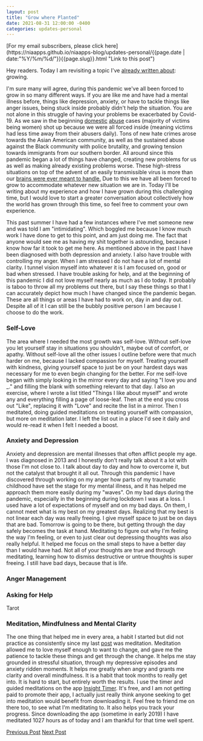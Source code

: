 ```yaml
---
layout: post
title: "Grow where Planted"
date: 2021-08-31 12:00:00 -0400
categories: updates-personal
---
```

<!-- HTML Meta Tags -->
<meta name="description" content="">

<!-- Facebook Meta Tags -->
<meta property="og:url" content="https://niaapps.github.io/niaapps-blog/updates-coding/2021/07/15/INIT-Hackathon.html/">
<meta property="og:type" content="website">
<meta property="og:title" content="">
<meta property="og:description" content="">
<meta property="og:image" content="">

<!-- Twitter Meta Tags -->
<meta name="twitter:card" content="summary_large_image">
<meta property="twitter:url" content="">
<meta name="twitter:title" content="">
<meta name="twitter:description" content="">
<meta name="twitter:image" content="">

<!-- Need to copy/paste to each post: Don't forget to change updates-personal or updates-coding-->
<div class="feed" markdown="1">
 [For my email subscribers, please click here](https://niaapps.github.io/niaapps-blog/updates-personal/{{page.date | date:"%Y/%m/%d/"}}{{page.slug}}.html "Link to this post")
</div>

Hey readers.
Today I am revisiting a topic I've <a href="https://niaapps.github.io/niaapps-blog/updates-personal/2019/04/12/growing-pains.html" target="_blank" title="Growing Pains blog post">already written about</a>: growing. 

I'm sure many will agree, during this pandemic we've all been forced to grow in so many different ways. If you are like me and have had a mental illness before, things like depression, anxiety, or have to tackle things like anger issues, being stuck inside probably didn't help the situation. You are not alone in this struggle of having your problems be exacerbated by Covid-19. As we saw in the beginning <a href="https://time.com/5928539/domestic-violence-covid-19/" target="_blank" title="TIME article about the rise of domestic violence during covid">domestic</a> <a href="https://journals.sagepub.com/doi/10.1177/0002764221992826" target="_blank" title="Published study about Initimate Partner Violence during Covid">abuse</a> cases (majority of victims being women) shot up because we were all forced inside (meaning victims had less time away from their abusers daily). Tons of new hate crimes arose towards the Asian American community, as well as the sustained abuse against the Black community with police brutality, and growing tension towards immigrants from our southern border. All around since this pandemic began a lot of things have changed, creating new problems for us as well as making already existing problems worse. These high-stress situations on top of the advent of an easily transmissible virus is more than our <a href="https://www.youtube.com/watch?app=desktop&v=q8rrewfLDuU" target="_blank" title="Video about how stress from covid is affecting our brains and bodies">brains were ever meant to handle.</a> Due to this we have all been forced to grow to accommodate whatever new situation we are in. Today I'll be writing about my experience and how I have grown during this challenging time, but I would love to start a greater conversation about collectively how the world has grown through this time, so feel free to comment your own experience.

This past summer I have had a few instances where I've met someone new and was told I am "intimidating". Which boggled me because I know much work I have done to get to this point, and am just doing me. The fact that anyone would see me as having my shit together is astounding, because I know how far it took to get me here. As mentioned above in the past I have been diagnosed with both depression and anxiety. I also have trouble with controlling my anger. When I am stressed I do not have a lot of mental clarity. I tunnel vision myself into whatever it is I am focused on, good or bad when stressed. I have trouble asking for help, and at the beginning of this pandemic I did not love myself nearly as much as I do today. It probably is taboo to throw all my problems out there, but I say these things so that I can accurately depict how much I have changed since the pandemic began. These are all things or areas I have had to work on, day in and day out. Despite all of it I can still be the bubbly positive person I am because I choose to do the work. 

### Self-Love
The area where I needed the most growth was self-love. Without self-love you let yourself stay in situations you shouldn't, maybe out of comfort, or apathy.  Without self-love all the other issues I outline before were that much harder on me, because I lacked compassion for myself. Treating yourself with kindness, giving yourself space to just be on your hardest days was necessary for me to even begin changing for the better. For me self-love began with simply looking in the mirror every day and saying "I love you and _." and filling the blank with something relevant to that day. I also an exercise, where I wrote a list titled "Things I like about myself" and wrote any and everything filling a page of loose-leaf. Then at the end you cross out "Like", replacing it with "Love" and recite the list in a mirror. Then I meditated, doing guided meditations on treating yourself with compassion, but more on meditation later. I left the list out in a place I'd see it daily and would re-read it when I felt I needed a boost.

### Anxiety and Depression
Anxiety and depression are mental illnesses that often afflict people my age. I was diagnosed in 2013 and I honestly don't really talk about it a lot with those I'm not close to. I talk about day to day and how to overcome it, but not the catalyst that brought it all out. Through this pandemic I have discovered through working on my anger how parts of my traumatic childhood have set the stage for my mental illness, and it has helped me approach them more easily during my "waves". On my bad days during the pandemic, especially in the beginning during lockdown I was at a loss. I used have a lot of expectations of myself and on my bad days. On them, I cannot meet what is my best on my greatest days. Realizing that my best is not linear each day was really freeing. I give myself space to just be on days that are bad. Tomorrow is going to be there, but getting through the day safely becomes the task at hand. Meditating to figure out why I'm feeling the way I'm feeling, or even to just clear out depressing thoughts was also really helpful. It helped me focus on the small steps to have a better day than I would have had. Not all of your thoughts are true and through meditating, learning how to dismiss destructive or untrue thoughts is super freeing. I still have bad days, because that is life.

### Anger Management

### Asking for Help
Tarot


### Meditation, Mindfulness and Mental Clarity

The one thing that helped me in every area, a habit I started but did not practice as consistently since my last <a href="https://niaapps.github.io/niaapps-blog/updates-personal/2019/04/12/growing-pains.html" target="_blank" title="Growing Pains blog post">post</a> was meditation. Meditation allowed me to love myself enough to want to change, and gave me the patience to tackle these things and get through the change. It helps me stay grounded in stressful situation, through my depressive episodes and anxiety ridden moments. It helps me greatly when angry and grants me clarity and overall mindfulness. It is a habit that took months to really get into. It is hard to start, but entirely worth the results. I use the timer and guided meditations on the app <a href="https://insighttimer.com/" target="_blank" title="">Insight Timer</a>. It's free, and I am not getting paid to promote their app, I actually just really think anyone seeking to get into meditation would benefit from downloading it. Feel free to friend me on there too, to see what I'm meditating to. It also helps you track your progress. Since downloading the app (sometime in early 2019) I have meditated 1027 hours as of today and I am thankful for that time well spent. 


<!-- Buttons for Blog post update prev with last post regularly don't forget date and title-->
<div class="button-post">
   <a href="https://niaapps.github.io/niaapps-blog/updates-coding/2021/08/02/Must-Have-Dev-Skills.html" class="post-button" id="button-nxt">Previous Post</a>
    <a href="" class="post-button" id="button-nxt">Next Post</a>

  </div>